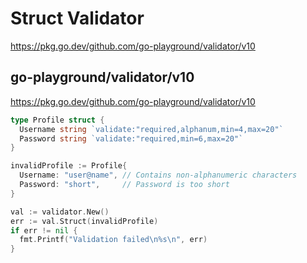 # Struct Validator

https://pkg.go.dev/github.com/go-playground/validator/v10

## go-playground/validator/v10

https://pkg.go.dev/github.com/go-playground/validator/v10

```go
type Profile struct {
  Username string `validate:"required,alphanum,min=4,max=20"`
  Password string `validate:"required,min=6,max=20"`
}

invalidProfile := Profile{
  Username: "user@name", // Contains non-alphanumeric characters
  Password: "short",     // Password is too short
}

val := validator.New()
err := val.Struct(invalidProfile)
if err != nil {
  fmt.Printf("Validation failed\n%s\n", err)
}
```
